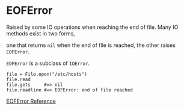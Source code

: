 # EOFError

Raised by some IO operations when reaching the end of file. Many IO methods
exist in two forms,

one that returns `nil` when the end of file is reached, the other raises
`EOFError`.

`EOFError` is a subclass of `IOError`.

    file = File.open("/etc/hosts")
    file.read
    file.gets     #=> nil
    file.readline #=> EOFError: end of file reached

[EOFError Reference](https://ruby-doc.org/core-2.7.0/EOFError.html)